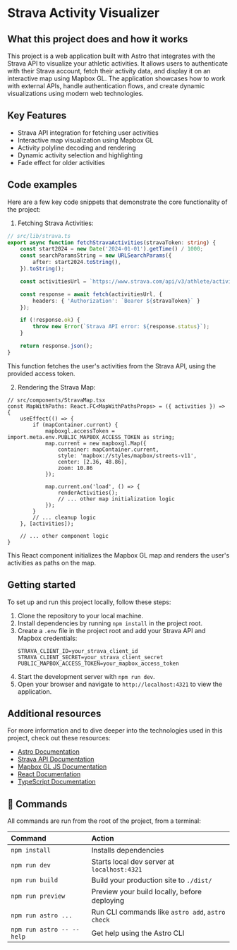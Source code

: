 # Strava Activity Visualizer

## What this project does and how it works

This project is a web application built with Astro that integrates with the Strava API to visualize your athletic activities. It allows users to authenticate with their Strava account, fetch their activity data, and display it on an interactive map using Mapbox GL. The application showcases how to work with external APIs, handle authentication flows, and create dynamic visualizations using modern web technologies.

## Key Features

- Strava API integration for fetching user activities
- Interactive map visualization using Mapbox GL
- Activity polyline decoding and rendering
- Dynamic activity selection and highlighting
- Fade effect for older activities

## Code examples

Here are a few key code snippets that demonstrate the core functionality of the project:

1. Fetching Strava Activities:

```typescript
// src/lib/strava.ts
export async function fetchStravaActivities(stravaToken: string) {
    const start2024 = new Date('2024-01-01').getTime() / 1000;
    const searchParamsString = new URLSearchParams({
        after: start2024.toString(),
    }).toString();

    const activitiesUrl = `https://www.strava.com/api/v3/athlete/activities?${searchParamsString}`;

    const response = await fetch(activitiesUrl, {
        headers: { 'Authorization': `Bearer ${stravaToken}` }
    });

    if (!response.ok) {
        throw new Error(`Strava API error: ${response.status}`);
    }

    return response.json();
}
```

This function fetches the user's activities from the Strava API, using the provided access token.

2. Rendering the Strava Map:

```tsx
// src/components/StravaMap.tsx
const MapWithPaths: React.FC<MapWithPathsProps> = ({ activities }) => {
    useEffect(() => {
        if (mapContainer.current) {
            mapboxgl.accessToken = import.meta.env.PUBLIC_MAPBOX_ACCESS_TOKEN as string;
            map.current = new mapboxgl.Map({
                container: mapContainer.current,
                style: 'mapbox://styles/mapbox/streets-v11',
                center: [2.36, 48.86],
                zoom: 10.86
            });

            map.current.on('load', () => {
                renderActivities();
                // ... other map initialization logic
            });
        }
        // ... cleanup logic
    }, [activities]);

    // ... other component logic
}
```

This React component initializes the Mapbox GL map and renders the user's activities as paths on the map.

## Getting started

To set up and run this project locally, follow these steps:

1. Clone the repository to your local machine.
2. Install dependencies by running `npm install` in the project root.
3. Create a `.env` file in the project root and add your Strava API and Mapbox credentials:
   ```
   STRAVA_CLIENT_ID=your_strava_client_id
   STRAVA_CLIENT_SECRET=your_strava_client_secret
   PUBLIC_MAPBOX_ACCESS_TOKEN=your_mapbox_access_token
   ```
4. Start the development server with `npm run dev`.
5. Open your browser and navigate to `http://localhost:4321` to view the application.

## Additional resources

For more information and to dive deeper into the technologies used in this project, check out these resources:

- [Astro Documentation](https://docs.astro.build)
- [Strava API Documentation](https://developers.strava.com/)
- [Mapbox GL JS Documentation](https://docs.mapbox.com/mapbox-gl-js/)
- [React Documentation](https://reactjs.org/docs/getting-started.html)
- [TypeScript Documentation](https://www.typescriptlang.org/docs/)

## 🧞 Commands

All commands are run from the root of the project, from a terminal:

| Command                   | Action                                           |
| :------------------------ | :----------------------------------------------- |
| `npm install`             | Installs dependencies                            |
| `npm run dev`             | Starts local dev server at `localhost:4321`      |
| `npm run build`           | Build your production site to `./dist/`          |
| `npm run preview`         | Preview your build locally, before deploying     |
| `npm run astro ...`       | Run CLI commands like `astro add`, `astro check` |
| `npm run astro -- --help` | Get help using the Astro CLI                     |

